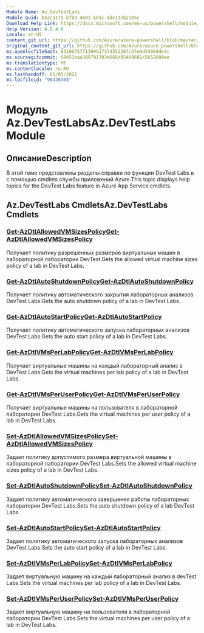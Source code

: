 ```yaml
---
Module Name: Az.DevTestLabs
Module Guid: be2ca175-bfb9-4601-b01c-4de13eb2105c
Download Help Link: https://docs.microsoft.com/en-us/powershell/module/az.devtestlabs
Help Version: 4.0.4.0
Locale: en-US
content_git_url: https://github.com/Azure/azure-powershell/blob/master/src/DevTestLabs/DevTestLabs/help/Az.DevTestLabs.md
original_content_git_url: https://github.com/Azure/azure-powershell/blob/master/src/DevTestLabs/DevTestLabs/help/Az.DevTestLabs.md
ms.openlocfilehash: 8310675771399b17374552267cdfe9d34988de4c
ms.sourcegitcommit: 68451baa389791703e666d95469602c5652609ee
ms.translationtype: MT
ms.contentlocale: ru-RU
ms.lasthandoff: 01/05/2021
ms.locfileid: "98426308"
---
```

# <span data-ttu-id="7dd80-101">Модуль Az.DevTestLabs</span><span class="sxs-lookup"><span data-stu-id="7dd80-101">Az.DevTestLabs Module</span></span>
## <span data-ttu-id="7dd80-102">Описание</span><span class="sxs-lookup"><span data-stu-id="7dd80-102">Description</span></span>
<span data-ttu-id="7dd80-103">В этой теме представлены разделы справки по функции DevTest Labs в с помощью cmdlets службы приложений Azure.</span><span class="sxs-lookup"><span data-stu-id="7dd80-103">This topic displays help topics for the DevTest Labs feature in Azure App Service cmdlets.</span></span>

## <span data-ttu-id="7dd80-104">Az.DevTestLabs Cmdlets</span><span class="sxs-lookup"><span data-stu-id="7dd80-104">Az.DevTestLabs Cmdlets</span></span>
### [<span data-ttu-id="7dd80-105">Get-AzDtlAllowedVMSizesPolicy</span><span class="sxs-lookup"><span data-stu-id="7dd80-105">Get-AzDtlAllowedVMSizesPolicy</span></span>](Get-AzDtlAllowedVMSizesPolicy.md)
<span data-ttu-id="7dd80-106">Получает политику разрешенных размеров виртуальных машин в лабораторной лаборатории DevTest.</span><span class="sxs-lookup"><span data-stu-id="7dd80-106">Gets the allowed virtual machine sizes policy of a lab in DevTest Labs.</span></span>

### [<span data-ttu-id="7dd80-107">Get-AzDtlAutoShutdownPolicy</span><span class="sxs-lookup"><span data-stu-id="7dd80-107">Get-AzDtlAutoShutdownPolicy</span></span>](Get-AzDtlAutoShutdownPolicy.md)
<span data-ttu-id="7dd80-108">Получает политику автоматического закрытия лабораторных анализов DevTest Labs.</span><span class="sxs-lookup"><span data-stu-id="7dd80-108">Gets the auto shutdown policy of a lab in DevTest Labs.</span></span>

### [<span data-ttu-id="7dd80-109">Get-AzDtlAutoStartPolicy</span><span class="sxs-lookup"><span data-stu-id="7dd80-109">Get-AzDtlAutoStartPolicy</span></span>](Get-AzDtlAutoStartPolicy.md)
<span data-ttu-id="7dd80-110">Получает политику автоматического запуска лабораторных анализов DevTest Labs.</span><span class="sxs-lookup"><span data-stu-id="7dd80-110">Gets the auto start policy of a lab in DevTest Labs.</span></span>

### [<span data-ttu-id="7dd80-111">Get-AzDtlVMsPerLabPolicy</span><span class="sxs-lookup"><span data-stu-id="7dd80-111">Get-AzDtlVMsPerLabPolicy</span></span>](Get-AzDtlVMsPerLabPolicy.md)
<span data-ttu-id="7dd80-112">Получает виртуальные машины на каждый лабораторный анализ в DevTest Labs.</span><span class="sxs-lookup"><span data-stu-id="7dd80-112">Gets the virtual machines per lab policy of a lab in DevTest Labs.</span></span>

### [<span data-ttu-id="7dd80-113">Get-AzDtlVMsPerUserPolicy</span><span class="sxs-lookup"><span data-stu-id="7dd80-113">Get-AzDtlVMsPerUserPolicy</span></span>](Get-AzDtlVMsPerUserPolicy.md)
<span data-ttu-id="7dd80-114">Получает виртуальные машины на пользователя в лабораторной лаборатории DevTest Labs.</span><span class="sxs-lookup"><span data-stu-id="7dd80-114">Gets the virtual machines per user policy of a lab in DevTest Labs.</span></span>

### [<span data-ttu-id="7dd80-115">Set-AzDtlAllowedVMSizesPolicy</span><span class="sxs-lookup"><span data-stu-id="7dd80-115">Set-AzDtlAllowedVMSizesPolicy</span></span>](Set-AzDtlAllowedVMSizesPolicy.md)
<span data-ttu-id="7dd80-116">Задает политику допустимого размера виртуальной машины в лабораторной лаборатории DevTest Labs.</span><span class="sxs-lookup"><span data-stu-id="7dd80-116">Sets the allowed virtual machine sizes policy of a lab in DevTest Labs.</span></span>

### [<span data-ttu-id="7dd80-117">Set-AzDtlAutoShutdownPolicy</span><span class="sxs-lookup"><span data-stu-id="7dd80-117">Set-AzDtlAutoShutdownPolicy</span></span>](Set-AzDtlAutoShutdownPolicy.md)
<span data-ttu-id="7dd80-118">Задает политику автоматического завершения работы лабораторных лаборатории DevTest Labs.</span><span class="sxs-lookup"><span data-stu-id="7dd80-118">Sets the auto shutdown policy of a lab DevTest Labs.</span></span>

### [<span data-ttu-id="7dd80-119">Set-AzDtlAutoStartPolicy</span><span class="sxs-lookup"><span data-stu-id="7dd80-119">Set-AzDtlAutoStartPolicy</span></span>](Set-AzDtlAutoStartPolicy.md)
<span data-ttu-id="7dd80-120">Задает политику автоматического запуска лабораторных анализов DevTest Labs.</span><span class="sxs-lookup"><span data-stu-id="7dd80-120">Sets the auto start policy of a lab in DevTest Labs.</span></span>

### [<span data-ttu-id="7dd80-121">Set-AzDtlVMsPerLabPolicy</span><span class="sxs-lookup"><span data-stu-id="7dd80-121">Set-AzDtlVMsPerLabPolicy</span></span>](Set-AzDtlVMsPerLabPolicy.md)
<span data-ttu-id="7dd80-122">Задает виртуальную машину на каждый лабораторный анализ в devTest Labs.</span><span class="sxs-lookup"><span data-stu-id="7dd80-122">Sets the virtual machines per lab policy of a lab in DevTest Labs.</span></span>

### [<span data-ttu-id="7dd80-123">Set-AzDtlVMsPerUserPolicy</span><span class="sxs-lookup"><span data-stu-id="7dd80-123">Set-AzDtlVMsPerUserPolicy</span></span>](Set-AzDtlVMsPerUserPolicy.md)
<span data-ttu-id="7dd80-124">Задает виртуальную машину на пользователя в лабораторной лаборатории DevTest Labs.</span><span class="sxs-lookup"><span data-stu-id="7dd80-124">Sets the virtual machines per user policy of a lab in DevTest Labs.</span></span>

